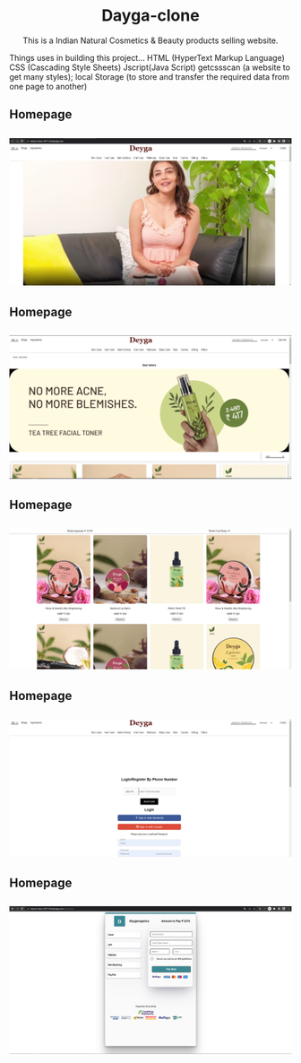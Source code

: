 <h1 align="center"> Dayga-clone</h1>
<p align="center">This is a Indian Natural Cosmetics & Beauty products selling website.</p>
<p>Things uses in building this project…
HTML (HyperText Markup Language)
CSS (Cascading Style Sheets)
Jscript(Java Script)
getcssscan (a website to get many styles);
local Storage (to store and transfer the required data from one page to another)</p>
<h2>Homepage<h2>
<img src="./readmeimg/home.png">
<h2>Homepage<h2>
<img src="./readmeimg/all Product.png">
<h2>Homepage<h2>
<img src="./readmeimg/cart.png">
<h2>Homepage<h2>
<img src="./readmeimg/login.png">
<h2>Homepage<h2>
<img src="./readmeimg/payment.png">
